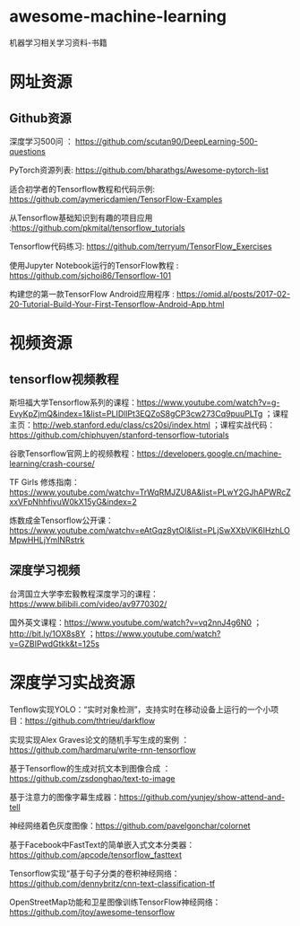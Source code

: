 # awesome-machine-learning
机器学习相关学习资料-书籍

# 网址资源
## Github资源
深度学习500问 ： https://github.com/scutan90/DeepLearning-500-questions

PyTorch资源列表: https://github.com/bharathgs/Awesome-pytorch-list

适合初学者的Tensorflow教程和代码示例: https://github.com/aymericdamien/TensorFlow-Examples

从Tensorflow基础知识到有趣的项目应用 :https://github.com/pkmital/tensorflow_tutorials

Tensorflow代码练习: https://github.com/terryum/TensorFlow_Exercises

使用Jupyter Notebook运行的TensorFlow教程 : https://github.com/sjchoi86/Tensorflow-101

构建您的第一款TensorFlow Android应用程序 : https://omid.al/posts/2017-02-20-Tutorial-Build-Your-First-Tensorflow-Android-App.html

# 视频资源

## tensorflow视频教程

斯坦福大学Tensorflow系列的课程：https://www.youtube.com/watch?v=g-EvyKpZjmQ&index=1&list=PLIDllPt3EQZoS8gCP3cw273Cq9puuPLTg ；课程主页：http://web.stanford.edu/class/cs20si/index.html ；课程实战代码：https://github.com/chiphuyen/stanford-tensorflow-tutorials

谷歌Tensorflow官网上的视频教程：https://developers.google.cn/machine-learning/crash-course/

TF Girls 修炼指南： https://www.youtube.com/watchv=TrWqRMJZU8A&list=PLwY2GJhAPWRcZxxVFpNhhfivuW0kX15yG&index=2

炼数成金Tensorflow公开课：https://www.youtube.com/watchv=eAtGqz8ytOI&list=PLjSwXXbVlK6IHzhLOMpwHHLjYmINRstrk

## 深度学习视频

台湾国立大学李宏毅教程深度学习的课程：https://www.bilibili.com/video/av9770302/

国外英文课程：https://www.youtube.com/watch?v=vq2nnJ4g6N0 ；http://bit.ly/1OX8s8Y ；https://www.youtube.com/watch?v=GZBIPwdGtkk&t=125s


# 深度学习实战资源

Tenflow实现YOLO：“实时对象检测”，支持实时在移动设备上运行的一个小项目：https://github.com/thtrieu/darkflow

实现实现Alex Graves论文的随机手写生成的案例 ： https://github.com/hardmaru/write-rnn-tensorflow

基于Tensorflow的生成对抗文本到图像合成 ： https://github.com/zsdonghao/text-to-image

基于注意力的图像字幕生成器：https://github.com/yunjey/show-attend-and-tell

神经网络着色灰度图像：https://github.com/pavelgonchar/colornet

基于Facebook中FastText的简单嵌入式文本分类器：https://github.com/apcode/tensorflow_fasttext

Tensorflow实现“基于句子分类的卷积神经网络：https://github.com/dennybritz/cnn-text-classification-tf

OpenStreetMap功能和卫星图像训练TensorFlow神经网络：https://github.com/jtoy/awesome-tensorflow





